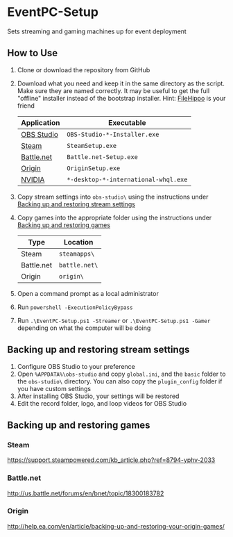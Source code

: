﻿# EventPC-Setup
Sets streaming and gaming machines up for event deployment

## How to Use
1. Clone or download the repository from GitHub
2. Download what you need and keep it in the same directory as the script.  Make sure they are named correctly. It may be useful to get the full "offline" installer instead of the bootstrap installer.  Hint: [FileHippo](https://filehippo.com/) is your friend

    Application|Executable
    ---|---
    [OBS Studio](https://obsproject.com/)|`OBS-Studio-*-Installer.exe`
    [Steam](https://steampowered.com/)|`SteamSetup.exe`
    [Battle.net](https://battle.net/)|`Battle.net-Setup.exe`
    [Origin](https://origin.com/)|`OriginSetup.exe`
    [NVIDIA](https://nvidia.com/)|`*-desktop-*-international-whql.exe`

3. Copy stream settings into `obs-studio\` using the instructions under [Backing up and restoring stream settings](#backing-up-and-restoring-stream-settings)
4. Copy games into the appropriate folder using the instructions under [Backing up and restoring games](#backing-up-and-restoring-games)

     Type|Location
     ---|---
     Steam|`steamapps\`
     Battle.net|`battle.net\`
     Origin|`origin\`

5. Open a command prompt as a local administrator
6. Run `powershell -ExecutionPolicyBypass`
7. Run `.\EventPC-Setup.ps1 -Streamer` or `.\EventPC-Setup.ps1 -Gamer` depending on what the computer will be doing

## Backing up and restoring stream settings
1. Configure OBS Studio to your preference
2. Open `%APPDATA%\obs-studio` and copy `global.ini`, and the `basic` folder to the `obs-studio\` directory.  You can also copy the `plugin_config` folder if you have custom settings
3. After installing OBS Studio, your settings will be restored
4. Edit the record folder, logo, and loop videos for OBS Studio

## Backing up and restoring games
### Steam
https://support.steampowered.com/kb_article.php?ref=8794-yphv-2033

### Battle.net
http://us.battle.net/forums/en/bnet/topic/18300183782

### Origin
http://help.ea.com/en/article/backing-up-and-restoring-your-origin-games/
